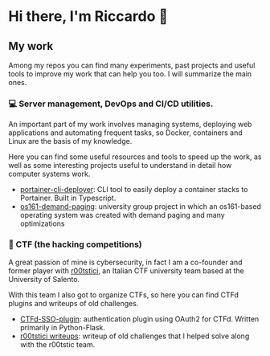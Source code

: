 # Hi there, I'm Riccardo 👋

## My work

Among my repos you can find many experiments, past projects and useful tools to improve my work that can help you too. I will summarize the main ones.

### 💻 Server management, DevOps and CI/CD utilities.

An important part of my work involves managing systems, deploying web applications and automating frequent tasks, so Docker, containers and Linux are the basis of my knowledge.

Here you can find some useful resources and tools to speed up the work, as well as some interesting projects useful to understand in detail how computer systems work.

- [portainer-cli-deployer](https://github.com/riccardotornesello/portainer-cli-deployer): CLI tool to easily deploy a container stacks to Portainer. Built in Typescript.
- [os161-demand-paging](https://github.com/riccardotornesello/os161-demand-paging): university group project in which an os161-based operating system was created with demand paging and many optimizations

### 🚩 CTF (the hacking competitions)

A great passion of mine is cybersecurity, in fact I am a co-founder and former player with [r00tstici](https://github.com/r00tstici), an Italian CTF university team based at the University of Salento.

With this team I also got to organize CTFs, so here you can find CTFd plugins and writeups of old challenges.

- [CTFd-SSO-plugin](https://github.com/riccardotornesello/CTFd-SSO-plugin): authentication plugin using OAuth2 for CTFd. Written primarily in Python-Flask.
- [r00tstici writeups](https://github.com/r00tstici/writeups): writeup of old challenges that I helped solve along with the r00tstic team.
